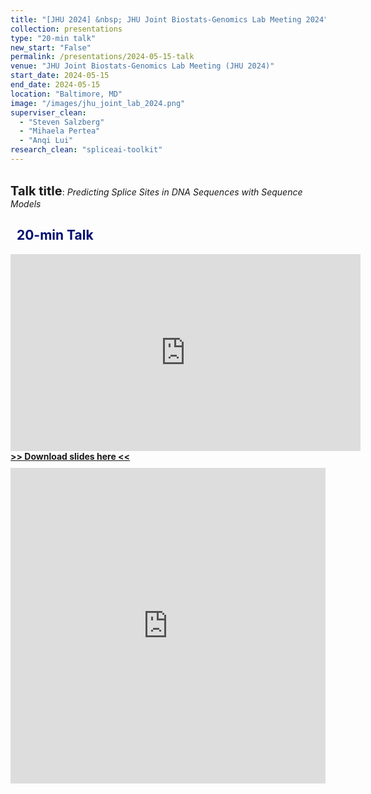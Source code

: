 ```yaml
---
title: "[JHU 2024] &nbsp; JHU Joint Biostats-Genomics Lab Meeting 2024"
collection: presentations
type: "20-min talk"
new_start: "False"
permalink: /presentations/2024-05-15-talk
venue: "JHU Joint Biostats-Genomics Lab Meeting (JHU 2024)"
start_date: 2024-05-15
end_date: 2024-05-15
location: "Baltimore, MD"
image: "/images/jhu_joint_lab_2024.png"
superviser_clean:
  - "Steven Salzberg"
  - "Mihaela Pertea"
  - "Anqi Lui"
research_clean: "spliceai-toolkit"
---
```


<br>
<b style="font-size:15pt">Talk title</b>: <i>Predicting Splice Sites in DNA Sequences with Sequence Models</i>

<h2 style="color: #000f70"> <i class="fas fa-dot-circle" style="font-size:18px;"></i> &nbsp;&nbsp;20-min Talk </h2>

<iframe width="560" height="315" src="https://www.youtube.com/embed/MyWwUzjIBVk?si=P8PuqMILc_Z6YRx0" title="YouTube video player" frameborder="0" allow="accelerometer; autoplay; clipboard-write; encrypted-media; gyroscope; picture-in-picture; web-share" referrerpolicy="strict-origin-when-cross-origin" allowfullscreen></iframe>

<div id="content_cv_pdf">
  <a href="https://storage.googleapis.com/storage.khchao.com/slides/JHU_joint_lab_meeting_2024.pdf" target="_blan"><b> >> Download slides here << </b></a>
  <p style="margin-top:10px">
    <iframe src="https://storage.googleapis.com/storage.khchao.com/slides/JHU_joint_lab_meeting_2024.pdf" width="100%" height="505" style="border:none;" scrolling="no"></iframe>
  </p>
</div>
